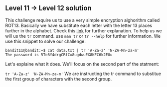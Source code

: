 ## Level 11 -> Level 12 solution
This challenge require us to use a very simple encryption alghorithm called ROT13.
Basically we have substitute each letter with the letter 13 places further in the alphabet.
Check this [link](https://en.wikipedia.org/wiki/ROT13) for further explanation.
To help us we will us the `tr` command. use `man tr` or `tr --help` for further information.
We use this snippet to solve our challenge:
```console
bandit11@bandit:~$ cat data.txt | tr 'A-Za-z' 'N-ZA-Mn-za-m'
The password is 5Te8Y4drgCRfCx8ugdwuEX8KFC6k2EUu
```
Let's explaine what it does. We'll focus on the second part of the statment:

`tr 'A-Za-z' 'N-ZA-Mn-za-m'`
We are instructing the tr command to substitue the first group of characters with the second group.
